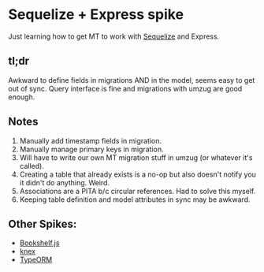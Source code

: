 # Sequelize + Express spike

Just learning how to get MT to work with [Sequelize](http://docs.sequelizejs.com/en/v3/) and Express.

## tl;dr

Awkward to define fields in migrations AND in the model, seems easy to get out of sync. Query interface is fine and migrations with umzug are good enough.

## Notes

1. Manually add timestamp fields in migration.
2. Manually manage primary keys in migration.
3. Will have to write our own MT migration stuff in umzug (or whatever it's called).
4. Creating a table that already exists is a no-op but also doesn't notify you it didn't do anything. Weird.
5. Associations are a PITA b/c circular references. Had to solve this myself.
6. Keeping table definition and model attributes in sync may be awkward.

## Other Spikes:

+ [Bookshelf.js](https://github.com/localshred/bookshelf-mt-spike)
+ [knex](https://github.com/localshred/knex-mt-spike)
+ [TypeORM](https://github.com/localshred/typeorm-mt-spike)
